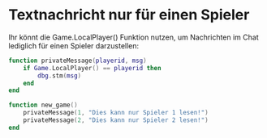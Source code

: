 # Textnachricht nur für einen Spieler

Ihr könnt die Game.LocalPlayer() Funktion nutzen, um Nachrichten im Chat lediglich für einen Spieler darzustellen:

```lua
function privateMessage(playerid, msg)
	if Game.LocalPlayer() == playerid then
		dbg.stm(msg)
	end
end

function new_game()
	privateMessage(1, "Dies kann nur Spieler 1 lesen!")
	privateMessage(2, "Dies kann nur Spieler 2 lesen!")
end
```
